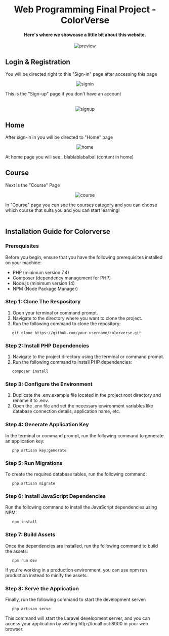 <h1 align="center">
  <br>
  Web Programming Final Project - ColorVerse
  <br>
</h1>
<h4 align="center">Here's where we showcase a little bit about this website.</h4> 

<p align="center"> <img src="https://github.com/alexisabdi05/ProjectWebProg/assets/67302201/ff115bf1-ce33-421d-97de-6ff2be32c9d4.gif" alt="preview"> </img> </p>

## Login & Registration
You will be directed right to this "Sign-in" page after accessing this page
<p align="center"> <img src="https://github.com/Nataliakrndng/profile-sl/assets/67302201/bbd677e6-5834-416f-8ea1-baf784630ba5.png" alt="signin"> </img> </p>
This is the "Sign-up" page if you don't have an account
<br>
<br>
<p align="center"> <img src="https://github.com/Nataliakrndng/profile-sl/assets/67302201/8324728b-b4aa-4c0d-b29b-d48bf9663973.png" alt="signup"> </img> </p>

## Home
After sign-in in you will be directed to "Home" page
<p align="center"> <img src="https://github.com/Nataliakrndng/profile-sl/assets/67302201/c8953176-0c66-40b6-b7ef-f68ef3b2b211.gif" alt="home"> </img> </p>
At home page you will see.. blablablabalbal (content in home)

## Course
Next is the "Course" Page
<p align="center"> <img src="https://github.com/Nataliakrndng/profile-sl/assets/67302201/8ccbb9db-7268-4b5f-8358-7c4115cf70e4.gif" alt="course"> </img> </p>
In "Course" page you can see the courses category and you can choose which course that suits you and you can start learning!





<br>
<br>

## Installation Guide for Colorverse
### Prerequisites
Before you begin, ensure that you have the following prerequisites installed on your machine:

- PHP (minimum version 7.4) <br>
- Composer (dependency management for PHP) <br>
- Node.js (minimum version 14) <br>
- NPM (Node Package Manager) <br>

### Step 1: Clone The Respository
1. Open your terminal or command prompt.
2. Navigate to the directory where you want to clone the project.
3. Run the following command to clone the repository: <br>
```<language>
   git clone https://github.com/your-username/colorverse.git
   ```

### Step 2: Install PHP Dependencies
1. Navigate to the project directory using the terminal or command prompt.
2. Run the following command to install PHP dependencies: <br>
```<language>
   composer install
   ```
### Step 3: Configure the Environment
1. Duplicate the .env.example file located in the project root directory and rename it to .env.
2. Open the .env file and set the necessary environment variables like database connection details, application name, etc.

### Step 4: Generate Application Key
In the terminal or command prompt, run the following command to generate an application key:
```<language>
   php artisan key:generate
   ```
### Step 5: Run Migrations
To create the required database tables, run the following command:
```<language>
   php artisan migrate
   ```
### Step 6: Install JavaScript Dependencies
Run the following command to install the JavaScript dependencies using NPM:
```<language>
   npm install
   ```
### Step 7: Build Assets
Once the dependencies are installed, run the following command to build the assets:
```<language>
   npm run dev
   ```
If you're working in a production environment, you can use npm run production instead to minify the assets.

### Step 8: Serve the Application
Finally, run the following command to start the development server:
```<language>
   php artisan serve
   ```
This command will start the Laravel development server, and you can access your application by visiting http://localhost:8000 in your web browser.
